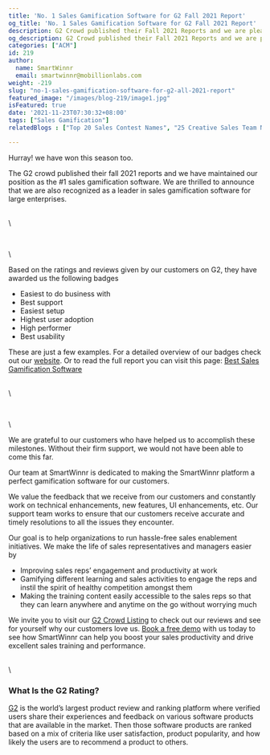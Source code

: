 ```yaml
---
title: 'No. 1 Sales Gamification Software for G2 Fall 2021 Report'
og_title: 'No. 1 Sales Gamification Software for G2 Fall 2021 Report'
description: G2 Crowd published their Fall 2021 Reports and we are pleased to announce that SmartWinnr has been ranked as the #1 sales gamification software this season!
og_description: G2 Crowd published their Fall 2021 Reports and we are pleased to announce that SmartWinnr has been ranked as the #1 sales gamification software this season!
categories: ["ACM"]
id: 219
author:
  name: SmartWinnr
  email: smartwinnr@mobillionlabs.com
weight: -219
slug: "no-1-sales-gamification-software-for-g2-all-2021-report"
featured_image: "/images/blog-219/image1.jpg"
isFeatured: true
date: '2021-11-23T07:30:32+08:00'
tags: ["Sales Gamification"]
relatedBlogs : ["Top 20 Sales Contest Names", "25 Creative Sales Team Names", "23 Sales incentive ideas to keep your sales team motivated", "Sales Contest Communication Template"]

---
```


Hurray! we have won this season too.

The G2 crowd published their fall 2021 reports and we have maintained our position as the #1 sales gamification software. We are thrilled to announce that we are also recognized as a leader in sales gamification software for large enterprises.

\
\

<div class="text-center"><img alt="" src="/images/blog-219/image2.png" class="ml-padding-top0 ml-padding-bottom0 ml-blog-small-image ml-margin-top10"></div>

\
\

Based on the ratings and reviews given by our customers on G2, they have awarded us the following badges 

* Easiest to do business with
* Best support
* Easiest setup
* Highest user adoption
* High performer
* Best usability

These are just a few examples. For a detailed overview of our badges check out our [website](https://www.smartwinnr.com/). Or to read the full report you can visit this page: [Best Sales Gamification Software](https://www.g2.com/categories/sales-gamification)

\
\

<div class="text-center"><img alt="" src="/images/blog-219/image3.jpg" class=""></div>

\
\

We are grateful to our customers who have helped us to accomplish these milestones. Without their firm support, we would not have been able to come this far. 

Our team at SmartWinnr is dedicated to making the SmartWinnr platform a perfect gamification software for our customers.

We value the feedback that we receive from our customers and constantly work on technical enhancements, new features, UI enhancements, etc. Our support team works to ensure that our customers receive accurate and timely resolutions to all the issues they encounter. 

Our goal is to help organizations to run hassle-free sales enablement initiatives. We make the life of sales representatives and managers easier by

* Improving sales reps’ engagement and productivity at work
* Gamifying different learning and sales activities to engage the reps and instil the spirit of healthy competition amongst them
* Making the training content easily accessible to the sales reps so that they can learn anywhere and anytime on the go without worrying much

We invite you to visit our [G2 Crowd Listing](https://www.g2.com/products/smartwinnr/reviews) to check out our reviews and see for yourself why our customers love us. [Book a free demo](https://www.smartwinnr.com/request-demo/) with us today to see how SmartWinnr can help you boost your sales productivity and drive excellent sales training and performance.

\
\

### **What Is the G2 Rating?**

[G2](https://www.g2.com/) is the world’s largest product review and ranking platform where verified users share their experiences and feedback on various software products that are available in the market. Then those software products are ranked based on a mix of criteria like user satisfaction, product popularity, and how likely the users are to recommend a product to others.
